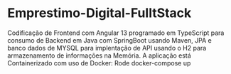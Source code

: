 # Emprestimo-Digital-FulltStack

Codificação de Frontend com Angular 13 programado em TypeScript para consumo de Backend em Java com SpringBoot usando Maven, JPA e banco dados de MYSQL para implentação de API usando
o H2 para armazenamento de informações na Memória.
A aplicação está Containerizado com uso de Docker:
 Rode docker-compose up


